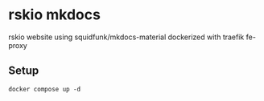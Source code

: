# rskio mkdocs

rskio website using squidfunk/mkdocs-material dockerized with traefik fe-proxy

## Setup

```
docker compose up -d
```
